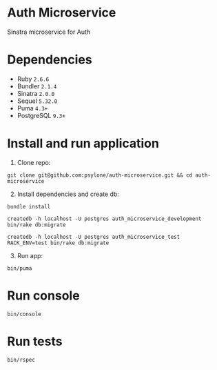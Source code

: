 # Auth Microservice

Sinatra microservice for Auth

# Dependencies

- Ruby `2.6.6`
- Bundler `2.1.4`
- Sinatra `2.0.0`
- Sequel `5.32.0`
- Puma `4.3+`
- PostgreSQL `9.3+`

# Install and run application

1. Clone repo:

```
git clone git@github.com:psylone/auth-microservice.git && cd auth-microservice
```

2. Install dependencies and create db:

```
bundle install

createdb -h localhost -U postgres auth_microservice_development
bin/rake db:migrate

createdb -h localhost -U postgres auth_microservice_test
RACK_ENV=test bin/rake db:migrate
```

3. Run app:

```
bin/puma
```

# Run console

```
bin/console
```

# Run tests

```
bin/rspec
```
